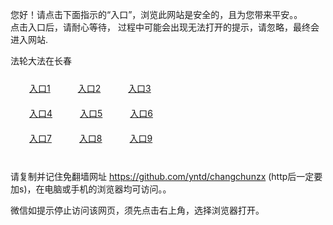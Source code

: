 您好！请点击下面指示的“入口”，浏览此网站是安全的，且为您带来平安。。 <br/>
点击入口后，请耐心等待， 过程中可能会出现无法打开的提示，请忽略，最终会进入网站. </br>

法轮大法在长春<br/>
<div style="padding:10px"><a style="margin:20px" target="_blank" href="https://d1lvnxf0b0o5sr.cloudfront.net/2Qpsp?yukvcyuw" id="ccLink1" rel="nofollow">入口1</a> <a target="_blank" style="margin:20px" href="https://d1c4lvn2tqw0e4.cloudfront.net/2Qpsp?smbohaoq" id="ccLink2" rel="nofollow">入口2</a> <a style="margin:20px" target="_blank" href="https://dwfiauxnj7ky.cloudfront.net/2Qpsp?ovnpqnwo" id="ccLink3" rel="nofollow">入口3</a></div>

<div style="padding:10px" ><a style="margin:20px" target="_blank" href="https://d1lvnxf0b0o5sr.cloudfront.net/2Qpsp?yukvcyuw" id="ccLink4" rel="nofollow">入口4</a> <a style="margin:20px" href="https://d1c4lvn2tqw0e4.cloudfront.net/2Qpsp?smbohaoq" target="_blank" id="ccLink5" rel="nofollow">入口5</a> <a style="margin:20px" href="https://dwfiauxnj7ky.cloudfront.net/2Qpsp?ovnpqnwo" target="_blank" id="ccLink6" rel="nofollow">入口6</a></div>

<div style="padding:10px"><a style="margin:20px" target="_blank" href="https://d1lvnxf0b0o5sr.cloudfront.net/2Qpsp?yukvcyuw" id="ccLink7" rel="nofollow">入口7</a> <a style="margin:20px" href="https://d1c4lvn2tqw0e4.cloudfront.net/2Qpsp?smbohaoq" target="_blank" id="ccLink8" rel="nofollow">入口8</a> <a style="margin:20px" target="_blank" href="https://dwfiauxnj7ky.cloudfront.net/2Qpsp?ovnpqnwo" id="ccLink9" rel="nofollow">入口9</a></div>

<br/>



请复制并记住免翻墙网址 https://github.com/yntd/changchunzx (http后一定要加s)，在电脑或手机的浏览器均可访问。。<br/>

微信如提示停止访问该网页，须先点击右上角，选择浏览器打开。
